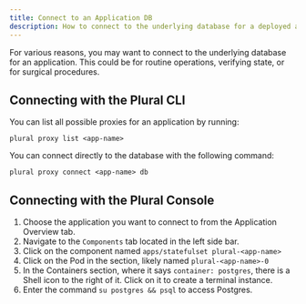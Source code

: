 ```yaml
---
title: Connect to an Application DB
description: How to connect to the underlying database for a deployed application.
---
```


For various reasons, you may want to connect to the underlying database for an application. This could be for routine operations, verifying state, or for surgical procedures.

## Connecting with the Plural CLI

You can list all possible proxies for an application by running:

```shell {% showHeader=false %}
plural proxy list <app-name>
```

You can connect directly to the database with the following command:

```shell {% showHeader=false %}
plural proxy connect <app-name> db
```

## Connecting with the Plural Console

1. Choose the application you want to connect to from the Application Overview tab.
2. Navigate to the `Components` tab located in the left side bar.
3. Click on the component named `apps/statefulset plural-<app-name>`
4. Click on the Pod in the section, likely named `plural-<app-name>-0`
5. In the Containers section, where it says `container: postgres`, there is a Shell icon to the right of it. Click on it to create a terminal instance.
6. Enter the command `su postgres && psql` to access Postgres.